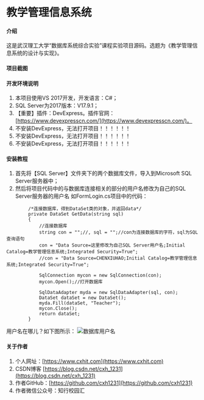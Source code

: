 # 教学管理信息系统

#### 介绍
这是武汉理工大学“数据库系统综合实验”课程实验项目源码。选题为《教学管理信息系统的设计与实现》。

#### 项目截图


#### 开发环境说明
1.  本项目使用VS 2017开发，开发语言：C#；
2.  SQL Server为2017版本：V17.9.1；
3.  【重要】插件：DevExpress。插件官网：[https://www.devexpresscn.com/](https://www.devexpresscn.com/)。
4. 不安装DevExpress，无法打开项目！！！！！！
4. 不安装DevExpress，无法打开项目！！！！！！
4. 不安装DevExpress，无法打开项目！！！！！！


#### 安装教程

1.  首先将【SQL Server】文件夹下的两个数据库文件，导入到Microsoft SQL Server服务器中；
2.  然后将项目代码中的与数据库连接相关的部分的用户名修改为自己的SQL Server服务器的用户名
    如FormLogin.cs项目中的代码：

```
        /*连接数据库，得到DataSet类的对象，并返回data*/
        private DataSet GetData(string sql)
        {
            //连接数据库
            string con = "";//, sql = "";//con为连接数据库的字符，sql为SQL查询语句
            con = "Data Source=这里修改为自己SQL Server用户名;Initial Catalog=教学管理信息系统;Integrated Security=True";
            //con = "Data Source=CHENXIUHAO;Initial Catalog=教学管理信息系统;Integrated Security=True";

            SqlConnection mycon = new SqlConnection(con);
            mycon.Open();//打开数据库

            SqlDataAdapter myda = new SqlDataAdapter(sql, con);
            DataSet dataSet = new DataSet();
            myda.Fill(dataSet, "Teacher");
            mycon.Close();
            return dataSet;
        }
```
用户名在哪儿？如下图所示：
![数据库用户名](https://images.gitee.com/uploads/images/2019/1121/230105_51f2916a_5042354.png "TIM截图20191121230040.png")


#### 关于作者

1.  个人网址：[https://www.cxhit.com](https://www.cxhit.com)
2.  CSDN博客 [https://blog.csdn.net/cxh_1231](https://blog.csdn.net/cxh_1231)
3.  作者GitHub：[https://github.com/cxh1231](https://github.com/cxh1231)
4.  作者微信公众号：知行校园汇
